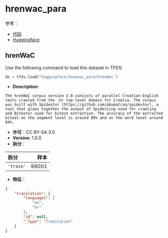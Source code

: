 # hrenwac_para

参考：

- [代码](https://github.com/huggingface/datasets/blob/master/datasets/hrenwac_para)
- [Huggingface](https://huggingface.co/datasets/hrenwac_para)

## hrenWaC

Use the following command to load this dataset in TFDS:

```python
ds = tfds.load('huggingface:hrenwac_para/hrenWaC')
```

- **Description**:

```
The hrenWaC corpus version 2.0 consists of parallel Croatian-English texts crawled from the .hr top-level domain for Croatia. The corpus was built with Spidextor (https://github.com/abumatran/spidextor), a tool that glues together the output of SpiderLing used for crawling and Bitextor used for bitext extraction. The accuracy of the extracted bitext on the segment level is around 80% and on the word level around 84%.
```

- **许可**：CC BY-SA 3.0
- **Version**: 1.0.0
- **拆分**：

拆分 | 样本
:-- | --:
`'train'` | 99001

- **特征**：

```json
{
    "translation": {
        "languages": [
            "en",
            "hr"
        ],
        "id": null,
        "_type": "Translation"
    }
}
```
